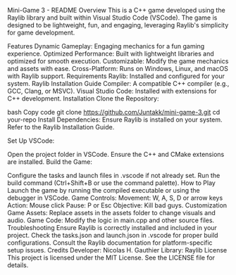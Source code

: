 
Mini-Game 3 - README
Overview
This is a C++ game developed using the Raylib library and built within Visual Studio Code (VSCode). The game is designed to be lightweight, fun, and engaging, leveraging Raylib's simplicity for game development.

Features
Dynamic Gameplay: Engaging mechanics for a fun gaming experience.
Optimized Performance: Built with lightweight libraries and optimized for smooth execution.
Customizable: Modify the game mechanics and assets with ease.
Cross-Platform: Runs on Windows, Linux, and macOS with Raylib support.
Requirements
Raylib: Installed and configured for your system. Raylib Installation Guide
Compiler: A compatible C++ compiler (e.g., GCC, Clang, or MSVC).
Visual Studio Code: Installed with extensions for C++ development.
Installation
Clone the Repository:

bash
Copy code
git clone https://github.com/Juntakk/mini-game-3.git
cd your-repo
Install Dependencies: Ensure Raylib is installed on your system. Refer to the Raylib Installation Guide.

Set Up VSCode:

Open the project folder in VSCode.
Ensure the C++ and CMake extensions are installed.
Build the Game:

Configure the tasks and launch files in .vscode if not already set.
Run the build command (Ctrl+Shift+B or use the command palette).
How to Play
Launch the game by running the compiled executable or using the debugger in VSCode.
Game Controls:
Movement: W, A, S, D or arrow keys
Action: Mouse click
Pause: P or Esc
Objective: Kill bad guys.
Customization
Game Assets: Replace assets in the assets folder to change visuals and audio.
Game Code: Modify the logic in main.cpp and other source files.
Troubleshooting
Ensure Raylib is correctly installed and included in your project.
Check the tasks.json and launch.json in .vscode for proper build configurations.
Consult the Raylib documentation for platform-specific setup issues.
Credits
Developer: Nicolas H. Gauthier
Library: Raylib
License
This project is licensed under the MIT License. See the LICENSE file for details.
